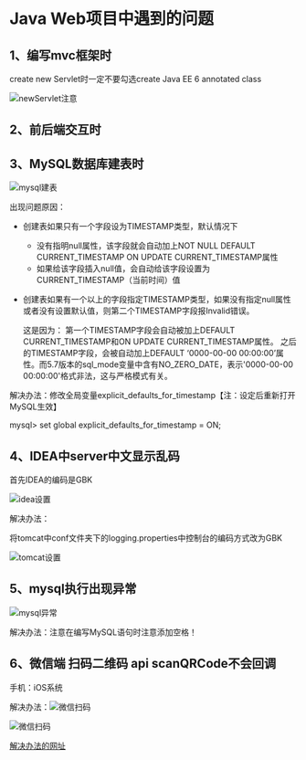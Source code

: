 # Java Web项目中遇到的问题

## 1、编写mvc框架时

create new Servlet时一定不要勾选create Java EE 6 annotated class

![newServlet注意](https://github.com/Vinci-Ma/KeepLearning/raw/master/Exercise/JavaWeb/picture/image-20200819010834970.png)

## 2、前后端交互时



## 3、MySQL数据库建表时

![mysql建表](https://github.com/Vinci-Ma/KeepLearning/raw/master/Exercise/JavaWeb/picture/image-20200819012257726.png)

出现问题原因：

- 创建表如果只有一个字段设为TIMESTAMP类型，默认情况下

  - 没有指明null属性，该字段就会自动加上NOT NULL DEFAULT CURRENT_TIMESTAMP ON UPDATE CURRENT_TIMESTAMP属性
  - 如果给该字段插入null值，会自动给该字段设置为CURRENT_TIMESTAMP（当前时间）值

- 创建表如果有一个以上的字段指定TIMESTAMP类型，如果没有指定null属性或者没有设置默认值，则第二个TIMESTAMP字段报Invalid错误。
  
  这是因为：
       第一个TIMESTAMP字段会自动被加上DEFAULT CURRENT_TIMESTAMP和ON UPDATE CURRENT_TIMESTAMP属性。
       之后的TIMESTAMP字段，会被自动加上DEFAULT ‘0000-00-00 00:00:00’属性。而5.7版本的sql_mode变量中含有NO_ZERO_DATE，表示'0000-00-00 00:00:00'格式非法，这与严格模式有关。

解决办法：修改全局变量explicit_defaults_for_timestamp【注：设定后重新打开MySQL生效】

mysql> set global explicit_defaults_for_timestamp = ON;

## 4、IDEA中server中文显示乱码

首先IDEA的编码是GBK

![idea设置](https://github.com/Vinci-Ma/KeepLearning/raw/master/Exercise/JavaWeb/picture/image-20200822175140106.png)

解决办法：

将tomcat中conf文件夹下的logging.properties中控制台的编码方式改为GBK

![tomcat设置](https://github.com/Vinci-Ma/KeepLearning/raw/master/Exercise/JavaWeb/picture/image-20200822175354583.png)

## 5、mysql执行出现异常

![mysql异常](https://github.com/Vinci-Ma/KeepLearning/raw/master/Exercise/JavaWeb/picture/image-20200826172622891.png)

解决办法：注意在编写MySQL语句时注意添加空格！

## 6、微信端 扫码二维码 api scanQRCode不会回调

手机：iOS系统

解决办法：![微信扫码](https://github.com/Vinci-Ma/KeepLearning/raw/master/Exercise/JavaWeb/picture/image-20200831002227541.png)

![微信扫码](https://github.com/Vinci-Ma/KeepLearning/raw/master/Exercise/JavaWeb/picture/image-20200831002252152.png)

[解决办法的网址](https://developers.weixin.qq.com/community/develop/doc/000e640b670ef09b8419030fa5b400?jumpto=reply&commentid=000426ef3e4d38061a2939d42518&parent_commentid=0006a0a80a08301b8c196149f5b8)

